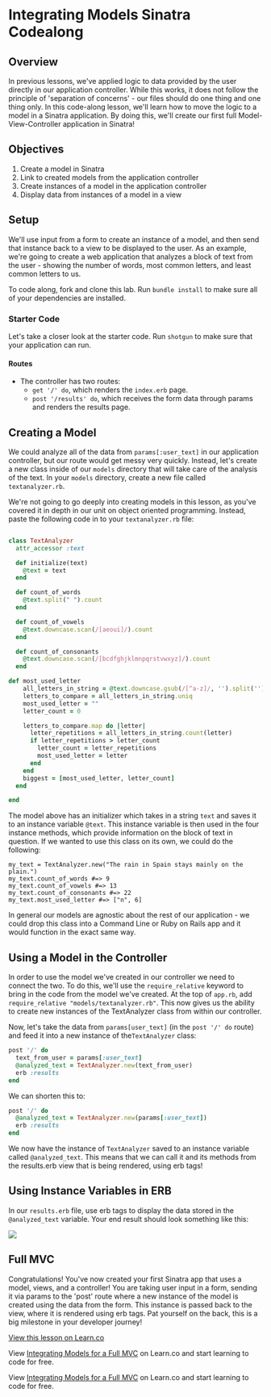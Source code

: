# Integrating Models Sinatra Codealong

## Overview

In previous lessons, we've applied logic to data provided by the user directly in our application controller. While this works, it does not follow the principle of 'separation of concerns' - our files should do one thing and one thing only. In this code-along lesson, we'll learn how to move the logic to a model in a Sinatra application. By doing this, we'll create our first full Model-View-Controller application in Sinatra!

## Objectives

1. Create a model in Sinatra
2. Link to created models from the application controller
3.  Create instances of a model in the application controller
4.  Display data from instances of a model in a view

## Setup

We'll use input from a form to create an instance of a model, and then send that instance back to a view to be displayed to the user. As an example, we're going to create a web application that analyzes a block of text from the user - showing the number of words, most common letters, and least common letters to us.

To code along, fork and clone this lab. Run `bundle install` to make sure all of your dependencies are installed.

### Starter Code
Let's take a closer look at the starter code. Run `shotgun` to make sure that your application can run.

#### Routes
+ The controller has two routes:
	+  `get '/' do`, which renders the `index.erb` page.
	+  `post '/results' do`, which receives the form data through params and renders the results page.

## Creating a Model

We could analyze all of the data from `params[:user_text]` in our application controller, but our route would get messy very quickly. Instead, let's create a new class inside of our `models` directory that will take care of the analysis of the text. In your `models` directory, create a new file called `textanalyzer.rb`.

We're not going to go deeply into creating models in this lesson, as you've covered it in depth in our unit on object oriented programming. Instead, paste the following code in to your `textanalyzer.rb` file:

```ruby

class TextAnalyzer
  attr_accessor :text

  def initialize(text)
    @text = text
  end

  def count_of_words
    @text.split(" ").count
  end

  def count_of_vowels
    @text.downcase.scan(/[aeoui]/).count
  end

  def count_of_consonants
    @text.downcase.scan(/[bcdfghjklmnpqrstvwxyz]/).count
  end

def most_used_letter
    all_letters_in_string = @text.downcase.gsub(/[^a-z]/, '').split('') #gets rid of spaces and turns it into an array
    letters_to_compare = all_letters_in_string.uniq
    most_used_letter = ""
    letter_count = 0

    letters_to_compare.map do |letter|
      letter_repetitions = all_letters_in_string.count(letter)
      if letter_repetitions > letter_count
        letter_count = letter_repetitions
        most_used_letter = letter
      end
    end
    biggest = [most_used_letter, letter_count]
  end

end


```
The model above has an initializer which takes in a string `text` and saves it to an instance variable `@text`. This instance variable is then used in the four instance methods, which provide information on the block of text in question. If we wanted to use this class on its own, we could do the following:

```
my_text = TextAnalyzer.new("The rain in Spain stays mainly on the plain.")
my_text.count_of_words #=> 9
my_text.count_of_vowels #=> 13
my_text.count_of_consonants #=> 22
my_text.most_used_letter #=> ["n", 6]

```
In general our models are agnostic about the rest of our application - we could drop this class into a Command Line or Ruby on Rails app and it would function in the exact same way.


## Using a Model in the Controller

In order to use the model we've created in our controller we need to connect the two. To do this, we'll use the `require_relative` keyword to bring in the code from the model we've created. At the top of `app.rb`, add `require_relative "models/textanalyzer.rb"`. This now gives us the ability to create new instances of the TextAnalyzer class from within our controller.

Now, let's take the data from `params[user_text]` (in the `post '/' do` route) and feed it into a new instance of the`TextAnalyzer` class:

```ruby
post '/' do
  text_from_user = params[:user_text]
  @analyzed_text = TextAnalyzer.new(text_from_user)
  erb :results
end
```
We can shorten this to:

```ruby
post '/' do
  @analyzed_text = TextAnalyzer.new(params[:user_text])
  erb :results
end
```
We now have the instance of `TextAnalyzer` saved to an instance variable called `@analyzed_text`. This means that we can call it and its methods from the results.erb view that is being rendered, using erb tags!

## Using Instance Variables in ERB

In our `results.erb` file, use erb tags to display the data stored in the `@analyzed_text` variable. Your end result should look something like this:

<img src="https://s3.amazonaws.com/learn-verified/text-analyzer.png">

## Full MVC

Congratulations! You've now created your first Sinatra app that uses a model, views, and a controller! You are taking user input in a form, sending it via params to the 'post' route where a new instance of the model is created using the data from the form. This instance is passed back to the view, where it is rendered using erb tags. Pat yourself on the back, this is a big milestone in your developer journey!

<a href='https://learn.co/lessons/integrating-models-sinatra-walkthrough' data-visibility='hidden'>View this lesson on Learn.co</a>

<p data-visibility='hidden'>View <a href='https://learn.co/lessons/sinatra-integrating-models-walkthrough'>Integrating Models for a Full MVC</a> on Learn.co and start learning to code for free.</p>

<p class='util--hide'>View <a href='https://learn.co/lessons/sinatra-integrating-models-walkthrough'>Integrating Models for a Full MVC</a> on Learn.co and start learning to code for free.</p>

